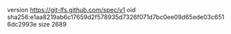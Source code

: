 version https://git-lfs.github.com/spec/v1
oid sha256:e1aa8219ab6c17659d2f578935d7326f071d7bc0ee09d65ede03c6516dc2993e
size 2689
